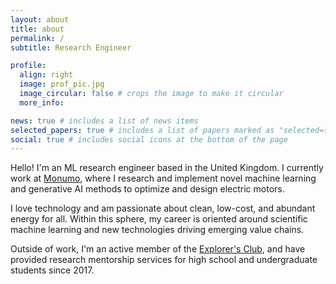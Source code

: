 ```yaml
---
layout: about
title: about
permalink: /
subtitle: Research Engineer

profile:
  align: right
  image: prof_pic.jpg
  image_circular: false # crops the image to make it circular
  more_info: 

news: true # includes a list of news items
selected_papers: true # includes a list of papers marked as "selected={true}"
social: true # includes social icons at the bottom of the page
---
```


Hello! I'm an ML research engineer based in the United Kingdom. I currently work at [Monumo](https://monumo.com), where I research and implement novel machine learning and generative AI methods to optimize and design electric motors. 

I love technology and am passionate about clean, low-cost, and abundant energy for all. Within this sphere, my career is oriented around scientific machine learning and new technologies driving emerging value chains. 

Outside of work, I'm an active member of the [Explorer's Club](https://www.explorers.org), and have provided research mentorship services for high school and undergraduate students since 2017. 
